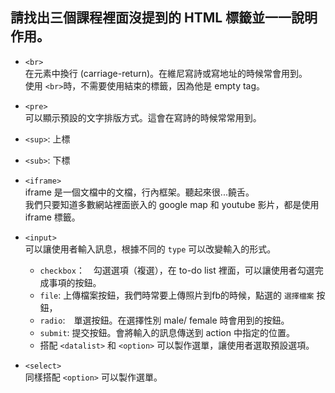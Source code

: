 ## 請找出三個課程裡面沒提到的 HTML 標籤並一一說明作用。

- `<br>`<br>
在元素中換行 (carriage-return)。在維尼寫詩或寫地址的時候常會用到。<br>
使用 `<br>`時，不需要使用結束的標籤，因為他是 empty tag。<br>

- `<pre>`<br>
可以顯示預設的文字排版方式。這會在寫詩的時候常常用到。<br>

- `<sup>`: 上標
- `<sub>`: 下標

- `<iframe>`<br>
iframe 是一個文檔中的文檔，行內框架。聽起來很...饒舌。<br>
我們只要知道多數網站裡面嵌入的 google map 和 youtube 影片，都是使用 iframe 標籤。<br>

- `<input>`<br>
可以讓使用者輸入訊息，根據不同的 `type` 可以改變輸入的形式。<br>
  - `checkbox`：　勾選選項（複選），在 to-do list 裡面，可以讓使用者勾選完成事項的按鈕。<br>
  - `file`: 上傳檔案按鈕，我們時常要上傳照片到fb的時候，點選的 `選擇檔案` 按鈕，<br>
  - `radio`:　單選按鈕。在選擇性別 male/ female 時會用到的按鈕。<br>
  - `submit`: 提交按鈕。會將輸入的訊息傳送到 action 中指定的位置。<br>
  - 搭配 `<datalist>` 和 `<option>` 可以製作選單，讓使用者選取預設選項。<br>


- `<select>`<br>
同樣搭配 `<option>` 可以製作選單。<br>

